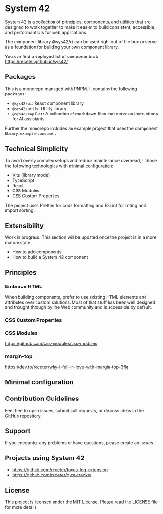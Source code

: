 # System 42

System 42 is a collection of principles, components, and utilities that are designed to work together to make it easier to build consistent, accessible, and performant UIs for web applications.

The component library @sys42/ui can be used right out of the box or serve as a foundation for building your own component library.

You can find a deployed list of components at: https://receter.github.io/sys42/

## Packages

This is a monorepo managed with PNPM. It contains the following packages:

- `@sys42/ui`: React component library
- `@sys42/utils`: Utility library
- `@sys42/copilot`: A collection of markdown files that serve as instructions for AI assistants

Further the monorepo includes an example project that uses the component library: `example-consumer`.

## Technical Simplicity

To avoid overly complex setups and reduce maintenance overhead, I chose the following technologies with [minimal configuration](#minimal-configuration):

- Vite (library mode)
- TypeScript
- React
- CSS Modules
- CSS Custom Properties

The project uses Prettier for code formatting and ESLint for linting and import sorting.

## Extensibility

Work in progress. This section will be updated once the project is in a more mature state.

- How to add components
- How to build a System 42 component

## Principles

### Embrace HTML

When building components, prefer to use existing HTML elements and attributes over custom solutions. Most of that stuff has been well designed and thought through by the Web community and is accessible by default.

### CSS Custom Properties

### CSS Modules

https://github.com/css-modules/css-modules

### margin-top

https://dev.to/receter/why-i-fell-in-love-with-margin-top-3flg

## Minimal configuration

## Contribution Guidelines

Feel free to open issues, submit pull requests, or discuss ideas in the GitHub repository.

## Support

If you encounter any problems or have questions, please create an issues.

## Projects using System 42

- https://github.com/receter/focus-log-extension
- https://github.com/receter/gym-tracker

## License

This project is licensed under the [MIT License](https://opensource.org/license/mit/). Please read the LICENSE file for more details.
